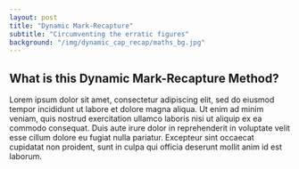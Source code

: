 ```yaml
---
layout: post
title: "Dynamic Mark-Recapture"
subtitle: "Circumventing the erratic figures"
background: "/img/dynamic_cap_recap/maths_bg.jpg"
---
```


## What is this Dynamic Mark-Recapture Method?

Lorem ipsum dolor sit amet, consectetur adipiscing elit, sed do eiusmod tempor incididunt ut labore et dolore magna aliqua. Ut enim ad minim veniam, quis nostrud exercitation ullamco laboris nisi ut aliquip ex ea commodo consequat. Duis aute irure dolor in reprehenderit in voluptate velit esse cillum dolore eu fugiat nulla pariatur. Excepteur sint occaecat cupidatat non proident, sunt in culpa qui officia deserunt mollit anim id est laborum.
